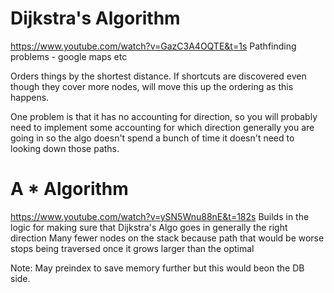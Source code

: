 # Dijkstra's Algorithm
https://www.youtube.com/watch?v=GazC3A4OQTE&t=1s
Pathfinding problems - google maps etc

Orders things by the shortest distance.
If shortcuts are discovered even though they cover more nodes, will move this up the ordering as this happens.

One problem is that it has no accounting for direction, so you will probably need to implement some accounting for which direction generally you are going in so the algo doesn't spend a bunch of time it doesn't need to looking down those paths.

# A * Algorithm
https://www.youtube.com/watch?v=ySN5Wnu88nE&t=182s
Builds in the logic for making sure that Dijkstra's Algo goes in generally the right direction
Many fewer nodes on the stack because path that would be worse stops being traversed once it grows larger than the optimal

Note:
May preindex to save memory further but this would beon the DB side.